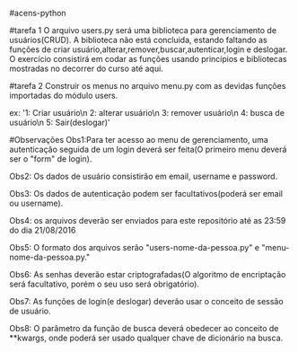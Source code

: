 #acens-python

#tarefa 1
  O arquivo users.py será uma biblioteca para gerenciamento de usuários(CRUD). A biblioteca não está concluida, estando faltando as funções de criar usuário,alterar,remover,buscar,autenticar,login e deslogar. O exercício consistirá em codar as funções usando princípios e bibliotecas mostradas no decorrer do curso até aqui.

#tarefa 2
  Construir os menus no arquivo menu.py com as devidas funções importadas do módulo users.
  
  ex:
      '1: Criar usuário\n
       2: alterar usuário\n
       3: remover usuário\n
       4: busca de usuário\n
       5: Sair(deslogar)'
       
#Observações
Obs1:Para ter acesso ao menu de gerenciamento, uma autenticação seguida de um login deverá ser feita(O primeiro menu deverá ser o "form" de login).

Obs2: Os dados de usuário consistirão em email, username e password.

Obs3: Os dados de autenticação podem ser facultativos(poderá ser email ou username).

Obs4: os arquivos deverão ser enviados para este repositório até as 23:59 do dia 21/08/2016

Obs5: O formato dos arquivos serão "users-nome-da-pessoa.py" e "menu-nome-da-pessoa.py."

Obs6: As senhas deverão estar criptografadas(O algoritmo de encriptação será facultativo, porém o seu uso será obrigatório).

Obs7: As funções de login(e deslogar) deverão usar o conceito de sessão de usuário.

Obs8: O parâmetro da função de busca deverá obedecer ao conceito de **kwargs, onde poderá ser usado qualquer 
      chave de dicionário na busca.

